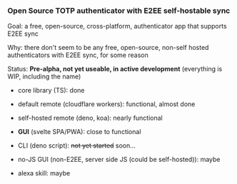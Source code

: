 ### Open Source TOTP authenticator with E2EE self-hostable sync

Goal: a free, open-source, cross-platform, authenticator app that supports E2EE sync

Why: there don't seem to be any free, open-source, non-self hosted authenticators with E2EE sync, for some reason


Status: **Pre-alpha, not yet useable, in active development**
(everything is WIP, including the name)

- core library (TS): done

- default remote (cloudflare workers): functional, almost done
- self-hosted remote (deno, koa): nearly functional

- **GUI** (svelte SPA/PWA): close to functional
- CLI (deno script): ~~not yet started~~ soon...
- no-JS GUI (non-E2EE, server side JS (could be self-hosted)): maybe
- alexa skill: maybe
